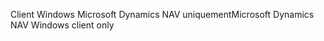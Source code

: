 <span data-ttu-id="4f868-101">Client Windows Microsoft Dynamics NAV uniquement</span><span class="sxs-lookup"><span data-stu-id="4f868-101">Microsoft Dynamics NAV Windows client only</span></span>